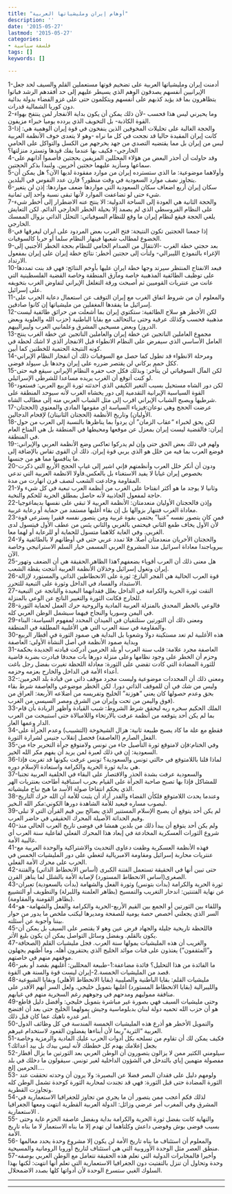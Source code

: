 ```yaml
---
title: "أوهام إيران ومليشياتها العربية"
description: ''
date: '2015-05-27'
lastmod: '2015-05-27'
categories:
- فلسفة سياسية
tags: []
keywords: []

---
```

1-أدمنت إيران ومليشياتها العربية على تضخيم قوتها مستعملين القلم والسيف لحد جعل الإيرانيين أنفسهم يصدقون الوهم الذي يسيطر عليهم إلى حد أفقدهم الرشد فباتوا يتظاهرون بما قد يؤيد كذبهم على أنفسهم ويتكلمون حتى على غزو الفضاء بدولة بدائية دون كوريا الشمالية قدرات.  
2-وما يحيرني ليس هذا فحسب -لأن ذلك يمكن أن يكون بداية الانفجار لمن ينتفخ بهواء القوة الكاذبة- بل التخويف الذي يردده يوميا خبراء مزيفون.  
3-والحجة الغالبة على تحليلات المخوفين الذين ينفخون في قوة إيران الوهمية هي: إذا كانت إيران المقيدة حاليا قد نجحت في كل ما نراه -وهو لا يتعدى خوف الأنظمة العربية ليس من إيران بل مما يقتضيه التصدي من جهد يخرجهم من الكسل والتواكل على الحامي الخارجي- فكيف بها عندما يفك قيدها وتسترد منزلتها؟  
4-وقد حاولت أن أحذر البعض من هؤلاء المحللين المزيفين بحجتين فأصموا آذانهم على سماعها وسأزيد عليهما حجتين أخريين. ولنبدأ بذكر الحجتين.  
5-وأولاهما موضوعية: ما الذي ستسترده إيران من موارد مفقودة لديها الآن؟ هل يمكن أن يتجاوز نصف موارد السعودية في وقت منظور؟ قارن عدد النفوس في البلدين.  
6-سكان إيران أربع اضعاف سكان السعودية التي مواردها ضعف مواردها: إذن لن يتغير شيء حتى لو تضاعفت الموارد لأنها تبقى نسبة واحد إلى ثمانية.  
7-والحجة الثانية هي العودة إلى الساحة الدولية: الا ينتج عنه الاضطرار إلى أخطر شيء على النظام القروسطي الذي لم يصمد إلا بحيلة الخطر الخارجي الدائم. لكن التعايش يلغي الحجة فيقع لنظام إيران ما وقع للنظام السوفياتي: التحلل الذاتي بزوال الممسك الخارجي.  
8-إذا جمعنا الحجتين تكون النتيجة: فتح الغرب بعض المردود على ايران ليغرقها في الخضوع لمطالب شعبها فينهار النظام سلما أو حربا كالسوفيات.  
9-بعد حجتي خطة الغرب -الانتقال من الصدام الحامي للنظام بحجة الخطر الأجنبي إلى الإغراء بالنموذج الليبرالي- ولنأت إلى حجتين أخطر: نتائج خطة إيران على إيران بمفعول الارتداد.  
10-فبعد الانفتاح المنتظر سيرتد وجها خطة ايران عليها بأوخم النتائج: فهي قد بنت تمددها على توظيف الطائفية المذهبية خاصة ومآزق المنطقة وخاصة القضية الفلسطينية التي عانت من عنتريات القوميين ثم أصبحت ورقة التغلغل الإيراني لتفاوض الغرب بتخويفه على إسرائيل.  
11-والمعلوم أن من شروط اتفاق الغرب مع إيران التوقف عن استعمال دعاية الحرب على إسرائيل ما يفقدها المغفلين من مليشياتها إن كانوا صادقين.  
12-لكن الأخطر هو سلاح الطائفية: ستكتوي إيران بما أشعلت من حرائق طائفية ليست مذهبية فحسب وكذلك عرقية وحتى بـالتحالف مع بقايا الباطنية (حزب الله والعلوية وبعض الدروز) وبعض مسيحيي المشرق وعلمانيي العرب وليبرالييهم.  
13-مجموع العاملين الناتجين عن خطة إيران والعاملين الناتجين عن خطة الغرب ينتج العامل الأساسي الذي سيفرض على النظام الانطواء قبل الانفجار الذي لا اشك لحظة في كونه النتيجة الحتمية للخطتين كما أبين.  
14-ومرحلة الانطواء قد تطول كما حصل مع السوفيات ذلك أن انفجار النظام الإيراني ككل حمم بركاني لن يقتصر ضرره على إيران وحدها بل سيولد فوضى.  
15-لكن المآل السوفياتي لن يتأخر: وبذلك فكل جب حفره النظام الإيراني سيقع فيه حتى لو كنت أتوقع أن الغرب يريده مساعدا للشرطي الإسرائيلي.  
16-لكن دور الشاه مستحيل بسبب التغير الكيفي الذي أحدثته ثورة الربيع العربي: فستعود القوة السياسية الإيرانية التقدمية إلى دور يخشاه الغرب لأنه سيوحد المنطقة على شرطيها ويصبح الشباب الإيراني اقرب إلى مثل الشباب العربي منه إلى مطالب الشاه.  
17-عرضت الحجج وهي نوعان:فيزياء السياسة اي مقومها المادي والمعنوي (الحجتان الأوليان) وتاريخ الأنظمة (الحجتان الثانيتان) لإفحام الدجالين.  
18-لكن يحق لخبراء “عقاب الزمان” أن يردوا بما يناظرها بالنسبة إلى العرب من حول إيران: فالقضية ليست إيران بمعزل عن موقعها ومحيطها في المنطقة بل هي المناخ العام في المنطقة.  
19-ولهم في ذلك بعض الحق حتى وإن لم يدركوا تعاكس وضع الأنظمة العربي والإيراني: فوضع العرب بما فيه من خلل هو الذي يربي قوة إيران. ذلك أن القوى تقاس بالإضافة إلى ما ينافسها مما هو من جنسها.  
20-ودون أن أنكر خلل العرب وأنظمتهم فإني اشير إلى غياب الحجج الأربع التي ذكرت بخصوص إيران غيابا لا يفيد الاستغناء بل بالعكس.فأولا الانظمة العربية التي تدعي المقاومة وخادعت الشعب لنصف قرن انهارت من مدة.  
21-وثانيا لا يوجد ما هو أكثر انفتاحا على الغرب من أنظمة العرب تبعية في كل شيء ولا حاجة لمفعول الجاذبية لأنه حاصل بمطلق الحرية للحكم والنخبة.  
22-وإذن فالحجتان الأوليان منعدمتان: الأنظمة العربية لا تبقي على نفسها بديماغوجيا معاداة الغرب فتنهار بزوالها بل إن بقاء أغلبها مستمد من حماية أو رعاية غربية.  
23-فمن كان يتصور نفسه “غنيا” يحتمي بقوة غربية ومن يتصور نفسه فقيرا يسترعي قوة لأن الأول يخاف طمع الثاني فيحتمي بالغربي والثاني يئس من عطف الأول فيتسول لدى الغربي. وفي الغاية كلاهما متسول للحماية أو للرعاية أو لهما معا.  
24-والحجتان الأخريان منعدمتان أصلا. فلا تمدد عربي حتى في أوطانهم لا بالطائفية ولا ببروباجندا معاداة اسرائيل منذ المشروع العربي المسمى خيار السلم الاستراتيجي وخاصة الآن.  
25-هل معنى ذلك أن العرب أقوياء بضعفهم؟هذا الظاهر.الحقيقة هي أن الضعف وتهور إيران وتغول إسرائيل وخذلان الأنظمة العربية أنتجت يقظة الشعب.  
26-قوة العرب الحالية هي الفجر البازع: ثورة على الانحطاطين الذاتي والمستورد لإزالة الاستبداد والفساد في الداخل وثورة على التبعية للتحرر.  
27-التقت ثورة الحرية والكرامة في الداخل بعلل فقدانهما البعيدة والناتجة عن التبعية للخارج فكانت الثورة والتغيير الناتج عن الوعي بالمنزلة.  
28-فالوعي بالخطر المحدق بالمنزلة العربية المادية والروحية حرك العمل لحماية الثورة في اليمن وسوريا والنجاح فيهما سيشمل الوطن العربي كله.  
29-ومعنى ذلك أن الثورتين ستلتقيان في الميدان المحدد لمفهوم السياسة: البناء والمقاومة في سنة العرب التي هي الأغلبية المطلقة في المنطقة.  
30-هذه الأغلبية لم تعد مستكينة دولا وشعوبا بل البداية هي صمود الثورة في أقطار الربيع وبداية صمود الأنظمة في أصل النشأة الأولى: العاصفة  
31-العاصفة مجرد علامة: قلب سنة العرب أو بلد الحرمين أدركت قيادته الجديدة بحكمة وحزم أن الخطر على وجود نظامها وعلى منزلة دورها بات محدقا فبادرت بضربة قاضية للثورة المضادة التي كادت تقضي على الثورة: معادلة اللحظة تغيرت بفضل رجل باغت أعداء الأمة في الداخل والخارح بعزمه وحزمه.  
32-ومعنى ذلك أن المحددات موضوعية وليست مجرد موقف ذاتي من قيادة بلد الحرمين: وليس من شك في أن للموقف الذاتي دورا. لكن الخطر موضوعي والعاصفة شرط بقاء بحق وعدم حصولها كان يعني “هوزنة” الخليج وتفريسه من أضلاعه الأربعة: العراق من فوق واليمن من تحت وإيران من الشرق ومصر السيسي من الغرب).  
33-الملك الحكيم سخره ربه ليحقق شرط الشروط: شبب القيادة وأظهر الريادة بأن قام بما لم يكن أحد يتوقعه من أنظمة عرفت بالارتخاء واللامبالاة حتى استبيحت من العرب الدار وعمها العار.  
34-فقطع مع علة ما كاد يصبح طبيعة ثانية: هزال الشيخوخة (التشبيب) وعدم الجرأة على الفعل الصارم (العاصفة) فحصل إنقلاب جنيس لشرارة الثورة.  
35-وفي الختام:فإن لامتوقع ثورة التأصيل جاء من تونس ولامتوقع جرأة التحرير جاء من السعودية: إن في ذلك لعبرة لمن يريد أن يفهم مكر الله الخير.  
36-لماذا قلنا باللامتوقع في حالتي تونس والسعودية؟ تونس عرفت بكونها قد تغربت فإذا هي بداية ثورة الحرية والكرامة واستعادة الإسلام دوره.  
37-والسعودية عرفت بشدة الحذر والاقتصار على البقاء في الخلفية العربية تجنبا للمشاكل فإذا بها تصبح صاحبة الجرأة على القيام بحرب استباقية أطاحت بعنتريات الهر الذي يحكم انتفاخا صولة الأسد ما هيج نباح مليشياته.  
38-وعندما يحدث اللامتوقع فلكأن القضاء والقدر أراد أن يثبت للأمة أن الله حرك التاريخ ليصوب مساره فيعيد للأمة الشاهدة دورها الكوني:مكر الله الـخير.  
39-لم يكن أحد يتوقع أن يصبح الإسلام المستنير الذي يصالح بين قيم القرآن التي لا تبلى وقيم الحداثة الأصيلة المحرك الحقيقي في حاضر العرب.  
40-ولم يكن أحد يتوقع أن يبدأ ذلك من بلدين همشا في فوضى تاريخ العرب الحالي منذ شروع الثورات العسكرية المخادعة في إبعاد هذا المحرك الفعلي لفاعلية سنة العرب أي غالبية الأمة.  
41-فهذه الأنظمة العسكرية وظفت دعاوى التحديث والاشتراكية والوحدة العربية مع عنتريات محاربة إسرائيل ومقاومة الامبريالية لتغطي على دور المليشيات الخمس في الحرب على محرك الأمة الفعلي.  
42-حتى تبين أنها في الحقيقة تستعمل الفتنة الكبرى (أساس الانحطاط الذاتي) والفتنة الصغرى(اساس الانحطاط المستورد) لإصابة الأمة بالشلل لما يناهز القرن.  
43-ثورة الحرية والكرامة (بدأت بتونس) وثورة الفعل والشهامة (بدأت بالسعودية) تعبران عن نهاية الفتنتين: اندحار التغريب والتمسيح (بظاهر العلمنة واللبرلة) والتطويف أو التشييع (بظاهر القومنة والمقاومة).  
44-واللقاء بين الثورتين أو الجمع بين القيم الأربع-الحرية والكرامة والفعل والشهامة- هو السر الذي يجعلني أخصص حصة يومية للصفحة ومديرها ليكتب ملخص ما يدور من حوار بيننا وأجوبة عن أسئلته.  
45-فاللحظة تاريخية جليلة والجهاد فرض عين وهو لا يقتصر على السيف بل يمكن أن يكون بالقلم. وبفضل وسائل التواصل يمكن أن يكون بليغ الأثر.  
47-والغريب أن هذه المليشيات يمولها سنة العرب. فجل مليشيات القلم (الصحافة و”المثقفون”) يغتذون على فتات موائد الخليج الذي يحتقرون أهله. وما أظنهم يجهلون موقفهم منهم في خاصتهم.  
46-ما الفائدة من هذا التحليل؟ فائدة مضاعفة:1-طبيعة المحللين: أغلبهم بقصد أو بغير قصد من المليشيات الخمسة.2-إيران ليست قوة والسنة هي القوة.  
48-مليشيات القلم: بقايا الباطنية والصليبية (بقايا الانحطاط الأهلي) وبقايا الشيوعية والليبرالية (بقايا الانحطاط المستورد) أغلبها بتمويل خليجي. ولعل السر أنهم الأقدر على منافقة مموليهم ومدحهم في وجوههم رغم السخرية منهم في غيابهم.  
49-وحتى مليشيات السيف فهي بصورة غير مباشرة بتمويل خليجي: وأفضل دليل قاطع هو أن حزب الله تحميه دولة لبنان بدبلوماسية وجيش يمولهما الخليج حتى بعد أن افتضح أمر غدره ناهيك عما كان قبل ذلك.  
50-والتمويل الأخطر هو أذرع هذه المليشيات الخمسة المندسة في كل وظائف الدول العربية “الثرية”ربما لأن أبناءها يفضلون القعود لاستخدام غيرهم.  
51-فكيف يمكن لك أن تقاوم من تسلحه بكل أدوات الحرب عليك المادية والرمزية وخاصة بجعل إعلامك يهدم كل خططك لأنه ليس بيدك بل بيد أعدائك؟  
52-سيلومني الكثير ممن لا يزالون يتصورون أن الوطن العربي بعد الثورتين ما يزال أقطار مفصولة متهمين إياي بالتدخل في الشؤون الداخلية لغير تونس. سيقولون ما دخلك في بلد الحرمين إلخ….  
53- ولومهم دليل على فقدان البصر فضلا عن البصيرة: ولا يرون أن وحدته تحققت عند الثورة المضادة حتى قبل الثورة: فهي قد تجندت لمحاربة الثورة كوحدة تشمل الوطن كله وتجاوزت القطرية.  
54-لذلك فكم أعجب ممن يتصور أن ما يجري من تجاوز للجغرافيا الاستعمارية في المشرق وفي المغرب أمر عرضي وزائل: الدولة العربية القطرية انتهت ومعها الجغرافيا الاستعمارية .  
55- والنهاية كانت بفضل ثورة الحرية والكرامة بداية وبفضل عاصفة الحزم غاية وحتى بسبب فوضى بوش وفوضى داعش وكلتاهما لن تهدم إلا ما بناه الاستعمار لا ما بناه تاريخ الأمة.  
56- والمعلوم أن استئناف ما بناه تاريخ الأمة لن يكون إلا مشروع وحدة يحدد معالمها منطق العصر مثل الوحدة الأوروبية التي هي استئناف لتاريخ أوروبا الرومانية والمسيحية.  
57-وأخيرا فالمخابرات الدولية التي تعلم هذه الحقيقة تتعامل مع الوطن العربي بوصفه وحدة وتحاول أن تنزل بالتفتيت دون الجغرافيا الاستعمارية التي تعلم أنها انتهت: لكنها بهذا السلوك الغبي ستسرع الوحدة لأن أدواتها كلها بصدد الاضمحلال.

---

---

###